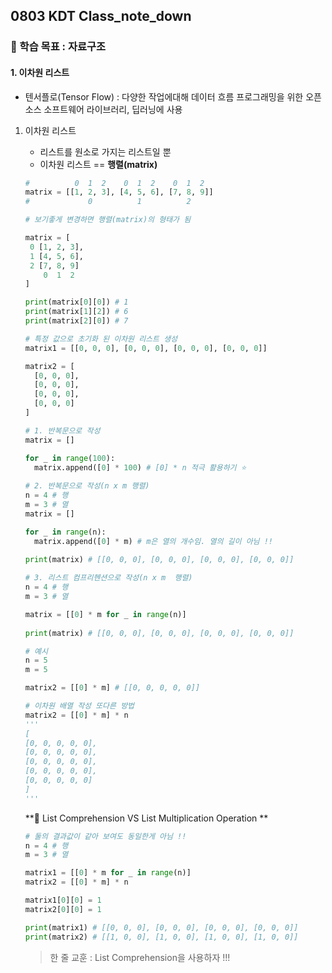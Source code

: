 ## 0803 KDT Class_note_down

### 🎯 학습 목표 : 자료구조

#### 1. 이차원 리스트

- 텐서플로(Tensor Flow) : 다양한 작업에대해 데이터 흐름 프로그래밍을 위한 오픈소스 소프트웨어 라이브러리, 딥러닝에 사용

1. 이차원 리스트

   - 리스트를 원소로 가지는 리스트일 뿐
   - 이차원 리스트 == **행렬(matrix)**

   ```PYTHON
   #          0  1  2    0  1  2    0  1  2
   matrix = [[1, 2, 3], [4, 5, 6], [7, 8, 9]]
   #             0          1          2
   
   # 보기좋게 변경하면 행렬(matrix)의 형태가 됨
   
   matrix = [
    0 [1, 2, 3],
    1 [4, 5, 6],
    2 [7, 8, 9]
       0  1  2
   ]
   
   print(matrix[0][0]) # 1
   print(matrix[1][2]) # 6
   print(matrix[2][0]) # 7
   ```

   ```python
   # 특정 값으로 초기화 된 이차원 리스트 생성
   matrix1 = [[0, 0, 0], [0, 0, 0], [0, 0, 0], [0, 0, 0]]
   
   matrix2 = [
     [0, 0, 0],
     [0, 0, 0],
     [0, 0, 0],
     [0, 0, 0]
   ]
   ```

   ```PYTHON
   # 1. 반복문으로 작성
   matrix = []
   
   for _ in range(100):
     matrix.append([0] * 100) # [0] * n 적극 활용하기 ⭐️
     
   # 2. 반복문으로 작성(n x m 행렬)
   n = 4 # 행
   m = 3 # 열
   matrix = []
   
   for _ in range(n):
     matrix.append([0] * m) # m은 열의 개수임. 열의 길이 아님 !!
     
   print(matrix) # [[0, 0, 0], [0, 0, 0], [0, 0, 0], [0, 0, 0]]
   
   # 3. 리스트 컴프리헨션으로 작성(n x m  행렬)
   n = 4 # 행
   m = 3 # 열
   
   matrix = [[0] * m for _ in range(n)]
     
   print(matrix) # [[0, 0, 0], [0, 0, 0], [0, 0, 0], [0, 0, 0]]
   
   # 예시
   n = 5
   m = 5
   
   matrix2 = [[0] * m] # [[0, 0, 0, 0, 0]]
   
   # 이차원 배열 작성 또다른 방법
   matrix2 = [[0] * m] * n 
   '''
   [
   [0, 0, 0, 0, 0],
   [0, 0, 0, 0, 0],
   [0, 0, 0, 0, 0],
   [0, 0, 0, 0, 0],
   [0, 0, 0, 0, 0]
   ]
   '''
   ```

   **🚨 List Comprehension VS List Multiplication Operation **

   ```python
   # 둘의 결과값이 같아 보여도 동일한게 아님 !!
   n = 4 # 행
   m = 3 # 열
   
   matrix1 = [[0] * m for _ in range(n)]
   matrix2 = [[0] * m] * n
   
   matrix1[0][0] = 1
   matrix2[0][0] = 1
   
   print(matrix1) # [[0, 0, 0], [0, 0, 0], [0, 0, 0], [0, 0, 0]]
   print(matrix2) # [[1, 0, 0], [1, 0, 0], [1, 0, 0], [1, 0, 0]]
   
   ```

   > 한 줄 교훈 : List Comprehension을 사용하자 !!!
